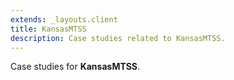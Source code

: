 ```yaml
---
extends: _layouts.client
title: KansasMTSS
description: Case studies related to KansasMTSS.
---
```


Case studies for **KansasMTSS**.
